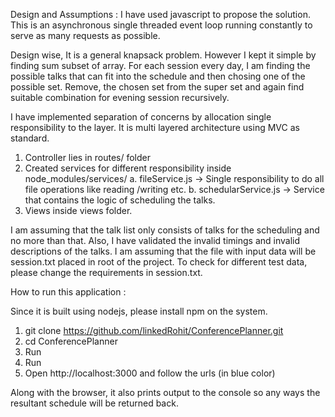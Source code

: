 Design and Assumptions :
I have used javascript to propose the solution. This is an asynchronous single threaded event loop running constantly to serve as many requests as possible.

Design wise, It is a general knapsack problem. However I kept it simple by finding sum subset of array.
For each session every day, 
I am finding the possible talks that can fit into the schedule and then chosing one of the possible set.
Remove, the chosen set from the super set and again find suitable combination for evening session recursively.

I have implemented separation of concerns by allocation single responsibility to the layer.
It is multi layered architecture using MVC as standard.
1. Controller lies in routes/ folder
2. Created services for different responsibility inside node_modules/services/
   a. fileService.js -> Single responsibility to do all file operations like reading /writing etc.
   b. schedularService.js -> Service that contains the logic of scheduling the talks.
3. Views inside views folder.

I am assuming that the talk list only consists of talks for the scheduling and no more than that.
Also, I have validated the invalid timings and invalid descriptions of the talks.
I am assuming that the file with input data will be session.txt placed in root of the project.
To check for different test data, please change the requirements in session.txt.


How to run this application :

Since it is built using nodejs, please install npm on the system.
1. git clone https://github.com/linkedRohit/ConferencePlanner.git
2. cd ConferencePlanner
3. Run <npm install>
4. Run <npm start>
5. Open http://localhost:3000 and follow the urls (in blue color)

Along with the browser, it also prints output to the console so any ways the resultant schedule will be returned back.
